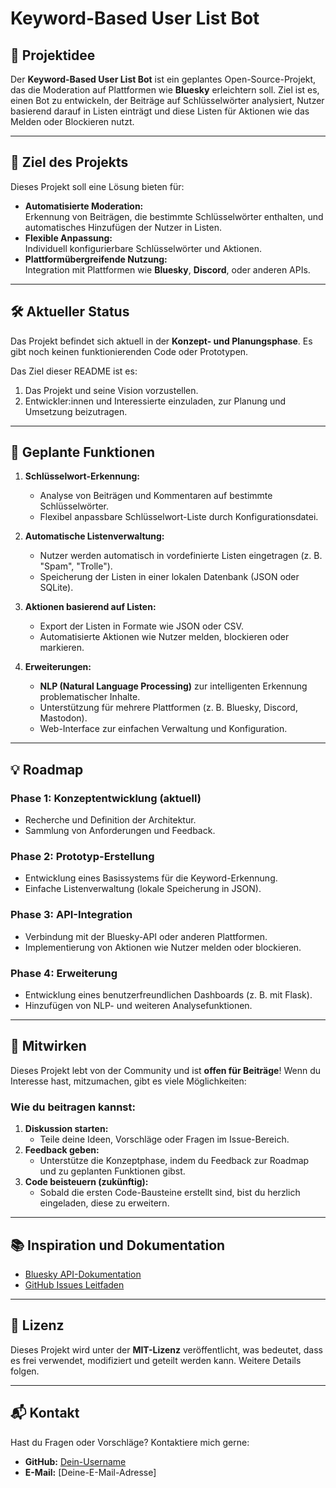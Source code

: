 # Keyword-Based User List Bot

## 🌟 Projektidee
Der **Keyword-Based User List Bot** ist ein geplantes Open-Source-Projekt, das die Moderation auf Plattformen wie **Bluesky** erleichtern soll. Ziel ist es, einen Bot zu entwickeln, der Beiträge auf Schlüsselwörter analysiert, Nutzer basierend darauf in Listen einträgt und diese Listen für Aktionen wie das Melden oder Blockieren nutzt.

---

## 🚀 Ziel des Projekts
Dieses Projekt soll eine Lösung bieten für:
- **Automatisierte Moderation:**  
  Erkennung von Beiträgen, die bestimmte Schlüsselwörter enthalten, und automatisches Hinzufügen der Nutzer in Listen.
- **Flexible Anpassung:**  
  Individuell konfigurierbare Schlüsselwörter und Aktionen.
- **Plattformübergreifende Nutzung:**  
  Integration mit Plattformen wie **Bluesky**, **Discord**, oder anderen APIs.

---

## 🛠️ Aktueller Status
Das Projekt befindet sich aktuell in der **Konzept- und Planungsphase**. Es gibt noch keinen funktionierenden Code oder Prototypen.  

Das Ziel dieser README ist es:  
1. Das Projekt und seine Vision vorzustellen.  
2. Entwickler:innen und Interessierte einzuladen, zur Planung und Umsetzung beizutragen.  

---

## 🔧 Geplante Funktionen
1. **Schlüsselwort-Erkennung:**  
   - Analyse von Beiträgen und Kommentaren auf bestimmte Schlüsselwörter.  
   - Flexibel anpassbare Schlüsselwort-Liste durch Konfigurationsdatei.

2. **Automatische Listenverwaltung:**  
   - Nutzer werden automatisch in vordefinierte Listen eingetragen (z. B. "Spam", "Trolle").  
   - Speicherung der Listen in einer lokalen Datenbank (JSON oder SQLite).

3. **Aktionen basierend auf Listen:**  
   - Export der Listen in Formate wie JSON oder CSV.  
   - Automatisierte Aktionen wie Nutzer melden, blockieren oder markieren.

4. **Erweiterungen:**  
   - **NLP (Natural Language Processing)** zur intelligenten Erkennung problematischer Inhalte.  
   - Unterstützung für mehrere Plattformen (z. B. Bluesky, Discord, Mastodon).  
   - Web-Interface zur einfachen Verwaltung und Konfiguration.

---

## 💡 Roadmap
### **Phase 1: Konzeptentwicklung (aktuell)**
- Recherche und Definition der Architektur.  
- Sammlung von Anforderungen und Feedback.  

### **Phase 2: Prototyp-Erstellung**
- Entwicklung eines Basissystems für die Keyword-Erkennung.  
- Einfache Listenverwaltung (lokale Speicherung in JSON).  

### **Phase 3: API-Integration**
- Verbindung mit der Bluesky-API oder anderen Plattformen.  
- Implementierung von Aktionen wie Nutzer melden oder blockieren.  

### **Phase 4: Erweiterung**
- Entwicklung eines benutzerfreundlichen Dashboards (z. B. mit Flask).  
- Hinzufügen von NLP- und weiteren Analysefunktionen.  

---

## 🤝 Mitwirken
Dieses Projekt lebt von der Community und ist **offen für Beiträge**! Wenn du Interesse hast, mitzumachen, gibt es viele Möglichkeiten:

### Wie du beitragen kannst:
1. **Diskussion starten:**  
   - Teile deine Ideen, Vorschläge oder Fragen im Issue-Bereich.  
2. **Feedback geben:**  
   - Unterstütze die Konzeptphase, indem du Feedback zur Roadmap und zu geplanten Funktionen gibst.  
3. **Code beisteuern (zukünftig):**  
   - Sobald die ersten Code-Bausteine erstellt sind, bist du herzlich eingeladen, diese zu erweitern.

---

## 📚 Inspiration und Dokumentation
- [Bluesky API-Dokumentation](https://docs.bsky.app/)  
- [GitHub Issues Leitfaden](https://docs.github.com/en/issues)  

---

## 📝 Lizenz
Dieses Projekt wird unter der **MIT-Lizenz** veröffentlicht, was bedeutet, dass es frei verwendet, modifiziert und geteilt werden kann. Weitere Details folgen.

---

## 📬 Kontakt
Hast du Fragen oder Vorschläge? Kontaktiere mich gerne:  
- **GitHub:** [Dein-Username](https://github.com/Dein-Username)  
- **E-Mail:** [Deine-E-Mail-Adresse]